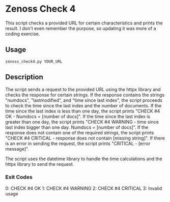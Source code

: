 # Zenoss Check 4

This script checks a provided URL for certain characteristics and prints the result. I don't even remember the purpose, so updating it was more of a coding exercise. 

## Usage

`zenoss_check4.py YOUR_URL`

## Description

The script sends a request to the provided URL using the httpx library and checks the response for certain strings. If the response contains the strings "numdocs", "lastmodified", and "time since last index", the script proceeds to check the time since the last index and the number of documents. If the time since the last index is less than one day, the script prints "CHECK #4 OK - Numdocs = [number of docs]". If the time since the last index is greater than one day, the script prints "CHECK #4 WARNING - time since last index bigger than one day. Numdocs = [number of docs]". If the response does not contain one of the required strings, the script prints "CHECK #4 CRITICAL - response does not contain [missing string]". If there is an error in sending the request, the script prints "CRITICAL - [error message]".

The script uses the datetime library to handle the time calculations and the httpx library to send the request.

### Exit Codes

0: CHECK #4 OK
1: CHECK #4 WARNING
2: CHECK #4 CRITICAL
3: Invalid usage
